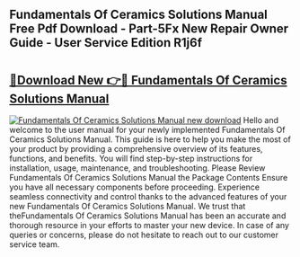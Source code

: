 ## Fundamentals Of Ceramics Solutions Manual Free Pdf Download - Part-5Fx New Repair Owner Guide - User Service Edition R1j6f

# <h2><a href="http://bc79504.oget.top/?id=Fundamentals+Of+Ceramics+Solutions+Manual">🔗Download New 👉🔴 Fundamentals Of Ceramics Solutions Manual</a></h2>

[![Fundamentals Of Ceramics Solutions Manual new download](https://i.imgur.com/5g1atiW.png)](http://bc79504.oget.top/?id=Fundamentals+Of+Ceramics+Solutions+Manual)
Hello and welcome to the user manual for your newly implemented Fundamentals Of Ceramics Solutions Manual. This guide is here to help you make the most of your product by providing a comprehensive overview of its features, functions, and benefits. You will find step-by-step instructions for installation, usage, maintenance, and troubleshooting. Please Review Fundamentals Of Ceramics Solutions Manual the Package Contents Ensure you have all necessary components before proceeding. Experience seamless connectivity and control thanks to the advanced features of your new Fundamentals Of Ceramics Solutions Manual. We trust that theFundamentals Of Ceramics Solutions Manual has been an accurate and thorough resource in your efforts to master your new device. In case of any queries or concerns, please do not hesitate to reach out to our customer service team.
